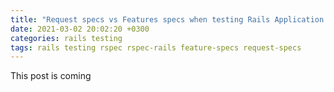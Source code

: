 ```yaml
---
title: "Request specs vs Features specs when testing Rails Application with RSpec"
date: 2021-03-02 20:02:20 +0300
categories: rails testing
tags: rails testing rspec rspec-rails feature-specs request-specs
---
```


This post is coming
